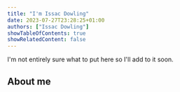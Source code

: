 ```yaml
---
title: "I'm Issac Dowling"
date: 2023-07-27T23:28:25+01:00
authors: ["Issac Dowling"]
showTableOfContents: true
showRelatedContent: false
---
```


I'm not entirely sure what to put here so I'll add to it soon.

## About me